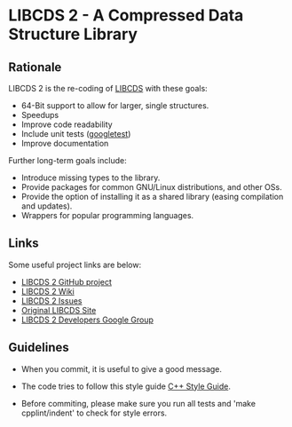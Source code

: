 LIBCDS 2 - A Compressed Data Structure Library
===============================================

Rationale
---------
LIBCDS 2 is the re-coding of [LIBCDS][libcds1] with these goals:

 - 64-Bit support to allow for larger, single structures.
 - Speedups
 - Improve code readability
 - Include unit tests ([googletest][googtest])
 - Improve documentation

Further long-term goals include:

 - Introduce missing types to the library.
 - Provide packages for common GNU/Linux distributions, and other OSs.
 - Provide the option of installing it as a shared library (easing compilation and updates).
 - Wrappers for popular programming languages.


Links
-----
Some useful project links are below:

 - [LIBCDS 2 GitHub project][gitproject]
 - [LIBCDS 2 Wiki][wiki]
 - [LIBCDS 2 Issues][issues]
 - [Original LIBCDS Site][libcds1]
 - [LIBCDS 2 Developers Google Group][devgroup]


Guidelines
----------

 - When you commit, it is useful to give a good message.

 - The code tries to follow this style guide [C++ Style Guide][cppstyle].

 - Before commiting, please make sure you run all tests and 'make cpplint/indent' to check for style errors.


[libcds1]: http://libcds.recoded.cl/
[devgroup]: http://groups.google.com/group/libcds-dev/
[googtest]: http://code.google.com/p/googletest/
[gitproject]: https://github.com/fclaude/libcds2
[cppstyle]: http://google-styleguide.googlecode.com/svn/trunk/cppguide.xml
[wiki]: https://github.com/fclaude/libcds2/wiki
[issues]: https://github.com/fclaude/libcds2/issues

